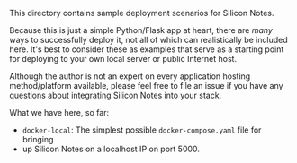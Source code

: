 This directory contains sample deployment scenarios for Silicon Notes.

Because this is just a simple Python/Flask app at heart, there are _many_ ways
to successfully deploy it, not all of which can realistically be included here.
It's best to consider these as examples that serve as a starting point for
deploying to your own local server or public Internet host.

Although the author is not an expert on every application hosting
method/platform available, please feel free to file an issue if you have any
questions about integrating Silicon Notes into your stack.

What we have here, so far:

* `docker-local`: The simplest possible `docker-compose.yaml` file for bringing
* up Silicon Notes on a localhost IP on port 5000.
